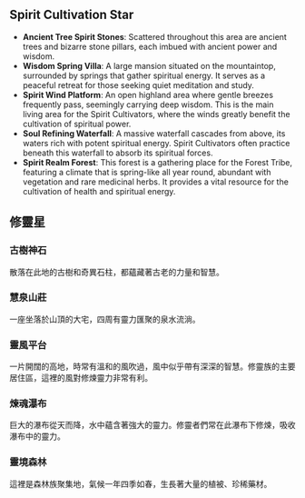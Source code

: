 ## Spirit Cultivation Star
- **Ancient Tree Spirit Stones**: Scattered throughout this area are ancient trees and bizarre stone pillars, each imbued with ancient power and wisdom.
- **Wisdom Spring Villa**: A large mansion situated on the mountaintop, surrounded by springs that gather spiritual energy. It serves as a peaceful retreat for those seeking quiet meditation and study.
- **Spirit Wind Platform**: An open highland area where gentle breezes frequently pass, seemingly carrying deep wisdom. This is the main living area for the Spirit Cultivators, where the winds greatly benefit the cultivation of spiritual power.
- **Soul Refining Waterfall**: A massive waterfall cascades from above, its waters rich with potent spiritual energy. Spirit Cultivators often practice beneath this waterfall to absorb its spiritual forces.
- **Spirit Realm Forest**: This forest is a gathering place for the Forest Tribe, featuring a climate that is spring-like all year round, abundant with vegetation and rare medicinal herbs. It provides a vital resource for the cultivation of health and spiritual energy.



## 修靈星
### 古樹神石
散落在此地的古樹和奇異石柱，都蘊藏著古老的力量和智慧。

### 慧泉山莊
一座坐落於山頂的大宅，四周有靈力匯聚的泉水流淌。

### 靈風平台
一片開闊的高地，時常有溫和的風吹過，風中似乎帶有深深的智慧。修靈族的主要居住區，這裡的風對修煉靈力非常有利。

### 煉魂瀑布
巨大的瀑布從天而降，水中蘊含著強大的靈力。修靈者們常在此瀑布下修煉，吸收瀑布中的靈力。

### 靈境森林
這裡是森林族聚集地，氣候一年四季如春，生長著大量的植被、珍稀藥材。

